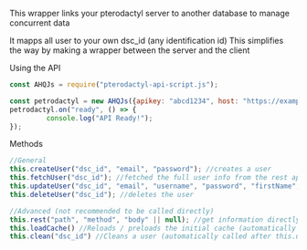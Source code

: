 This wrapper links your pterodactyl server to another database to manage concurrent data

It mapps all user to your own dsc_id (any identification id)
This simplifies the way by making a wrapper between the server and the client


Using the API
```js
const AHQJs = require("pterodactyl-api-script.js");

const petrodactyl = new AHQJs({apikey: "abcd1234", host: "https://example.com", mongodbUrl: "mongodb://example.com"});
petrodactyl.on("ready", () => {
         console.log("API Ready!");
});
```

Methods 
```js
//General
this.createUser("dsc_id", "email", "password"); //creates a user
this.fetchUser("dsc_id"); //fetched the full user info from the rest api
this.updateUser("dsc_id", "email", "username", "password", "firstName", "lastName"); //updates the user (all options are required)
this.deleteUser("dsc_id"); //deletes the user

//Advanced (not recommended to be called directly)
this.rest("path", "method", "body" || null); //get information directly from the rest api (all general functions rely on this method)
this.loadCache() //Reloads / preloads the initial cache (automatically called on startup and validation)
this.clean("dsc_id") //Cleans a user (automatically called after this.userDelete)
```